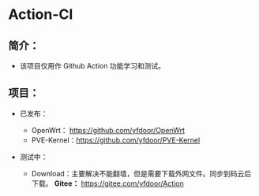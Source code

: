 # Action-CI

## 简介：
- 该项目仅用作 Github Action 功能学习和测试。

## 项目：
- 已发布：
  - OpenWrt： https://github.com/yfdoor/OpenWrt
  - PVE-Kernel：https://github.com/yfdoor/PVE-Kernel

- 测试中：
  - Download：主要解决不能翻墙，但是需要下载外网文件。同步到码云后下载。 **Gitee：** https://gitee.com/yfdoor/Action  

